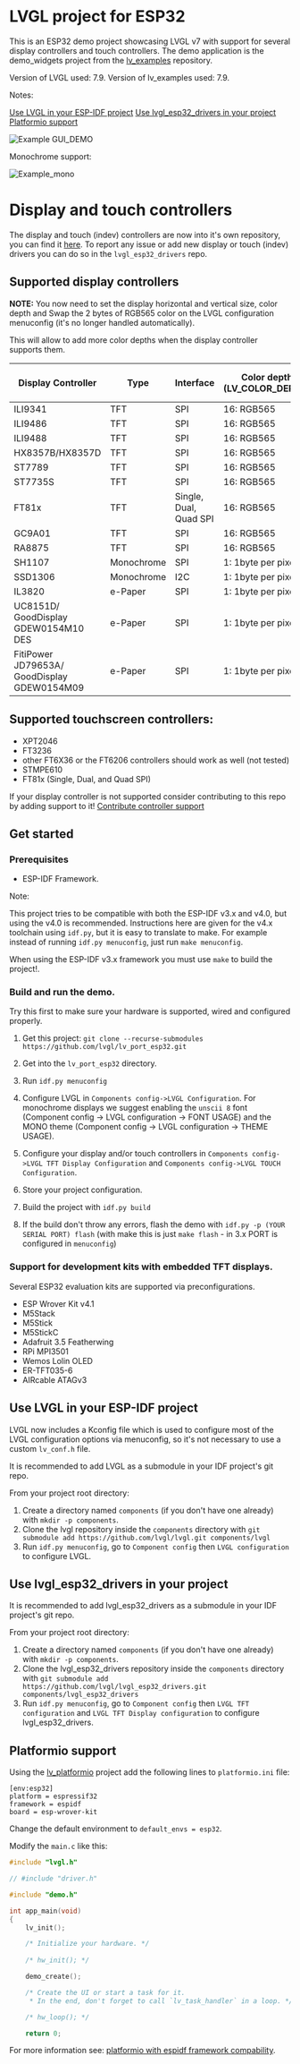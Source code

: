 # LVGL project for ESP32

This is an ESP32 demo project showcasing LVGL v7 with support for several display controllers and touch controllers.
The demo application is the demo_widgets project from the [lv_examples](https://github.com/lvgl/lv_examples) repository.

Version of LVGL used: 7.9.
Version of lv_examples used: 7.9.

Notes:

[Use LVGL in your ESP-IDF project](#Use-LVGL-in-your-ESP-IDF-project)
[Use lvgl_esp32_drivers in your project](#Use-lvgl_esp32_drivers-in-your-project)
[Platformio support](#Platformio-support)

![Example GUI_DEMO](images/new_photo.jpg)

Monochrome support:

![Example_mono](images/new_mono.jpg)

# Display and touch controllers

The display and touch (indev) controllers are now into it's own repository, you can find it [here](https://github.com/lvgl/lvgl_esp32_drivers).
To report any issue or add new display or touch (indev) drivers you can do so in the `lvgl_esp32_drivers` repo.

## Supported display controllers

**NOTE:** You now need to set the display horizontal and vertical size, color depth and Swap the 2 bytes of RGB565 color on the LVGL configuration menuconfig (it's no longer handled automatically).

This will allow to add more color depths when the display controller supports them.

| Display Controller                          | Type       | Interface              | Color depth (LV_COLOR_DEPTH) | Swap the 2 bytes of RGB565 color (LV_COLOR_16_SWAP) |
|---------------------------------------------|------------|------------------------|------------------------------|-----------------------------------------------------|
| ILI9341                                     | TFT        | SPI                    | 16: RGB565                   | Yes                                                 |
| ILI9486                                     | TFT        | SPI                    | 16: RGB565                   | Yes                                                 |
| ILI9488                                     | TFT        | SPI                    | 16: RGB565                   | No                                                  |
| HX8357B/HX8357D                             | TFT        | SPI                    | 16: RGB565                   | Yes                                                 |
| ST7789                                      | TFT        | SPI                    | 16: RGB565                   | Yes                                                 |
| ST7735S                                     | TFT        | SPI                    | 16: RGB565                   | Yes                                                 |
| FT81x                                       | TFT        | Single, Dual, Quad SPI | 16: RGB565                   | No                                                  |
| GC9A01                                      | TFT        | SPI                    | 16: RGB565                   | Yes                                                 |
| RA8875                                      | TFT        | SPI                    | 16: RGB565                   | Yes                                                 |
| SH1107                                      | Monochrome | SPI                    | 1: 1byte per pixel           | No                                                  |
| SSD1306                                     | Monochrome | I2C                    | 1: 1byte per pixel           | No                                                  |
| IL3820                                      | e-Paper    | SPI                    | 1: 1byte per pixel           | No                                                  |
| UC8151D/ GoodDisplay GDEW0154M10 DES        | e-Paper    | SPI                    | 1: 1byte per pixel           | No                                                  |
| FitiPower JD79653A/ GoodDisplay GDEW0154M09 | e-Paper    | SPI                    | 1: 1byte per pixel           | No                                                  |

## Supported touchscreen controllers:

- XPT2046
- FT3236
- other FT6X36 or the FT6206 controllers should work as well (not tested)
- STMPE610
- FT81x (Single, Dual, and Quad SPI)

If your display controller is not supported consider contributing to this repo by
adding support to it! [Contribute controller support](CONTRIBUTE_CONTROLLER_SUPPORT.md)

## Get started

### Prerequisites

- ESP-IDF Framework.

Note:

This project tries to be compatible with both the ESP-IDF v3.x and v4.0, but using the v4.0 is recommended.
Instructions here are given for the v4.x toolchain using `idf.py`, but it is easy to translate to make.
For example instead of running `idf.py menuconfig`, just run `make menuconfig`.

When using the ESP-IDF v3.x framework you must use `make` to build the project!.

### Build and run the demo.

Try this first to make sure your hardware is supported, wired and configured properly.

1. Get this project: `git clone --recurse-submodules https://github.com/lvgl/lv_port_esp32.git`

2. Get into the `lv_port_esp32` directory.

3. Run `idf.py menuconfig`

4. Configure LVGL in `Components config->LVGL Configuration`. For monochrome displays we suggest enabling the `unscii 8` font (Component config -> LVGL configuration -> FONT USAGE) and the MONO theme (Component config -> LVGL configuration -> THEME USAGE).

5. Configure your display and/or touch controllers in `Components config->LVGL TFT Display Configuration` and `Components config->LVGL TOUCH Configuration`.

6. Store your project configuration.

7. Build the project with `idf.py build`

8. If the build don't throw any errors, flash the demo with `idf.py -p (YOUR SERIAL PORT) flash` (with make this is just `make flash` - in 3.x PORT is configured in `menuconfig`)

### Support for development kits with embedded TFT displays.

Several ESP32 evaluation kits are supported via preconfigurations.

- ESP Wrover Kit v4.1
- M5Stack
- M5Stick
- M5StickC
- Adafruit 3.5 Featherwing
- RPi MPI3501
- Wemos Lolin OLED
- ER-TFT035-6
- AIRcable ATAGv3

## Use LVGL in your ESP-IDF project

LVGL now includes a Kconfig file which is used to configure most of the LVGL configuration options via menuconfig, so it's not necessary to use a custom `lv_conf.h` file.

It is recommended to add LVGL as a submodule in your IDF project's git repo.

From your project root directory:

1. Create a directory named `components` (if you don't have one already) with `mkdir -p components`.
2. Clone the lvgl repository inside the `components` directory with `git submodule add https://github.com/lvgl/lvgl.git components/lvgl`
3. Run `idf.py menuconfig`, go to `Component config` then `LVGL configuration` to configure LVGL.

## Use lvgl_esp32_drivers in your project

It is recommended to add lvgl_esp32_drivers as a submodule in your IDF project's git repo.

From your project root directory:

1. Create a directory named `components` (if you don't have one already) with `mkdir -p components`.
2. Clone the lvgl_esp32_drivers repository inside the `components` directory with `git submodule add https://github.com/lvgl/lvgl_esp32_drivers.git components/lvgl_esp32_drivers`
3. Run `idf.py menuconfig`, go to `Component config` then `LVGL TFT configuration` and `LVGL TFT Display configuration` to configure lvgl_esp32_drivers.

## Platformio support

Using the [lv_platformio](https://github.com/lvgl/lv_platformio) project add the following lines to `platformio.ini` file:

```
[env:esp32]
platform = espressif32
framework = espidf
board = esp-wrover-kit
```

Change the default environment to `default_envs = esp32`.

Modify the `main.c` like this:

```c
#include "lvgl.h"

// #include "driver.h"

#include "demo.h"

int app_main(void)
{
    lv_init();

    /* Initialize your hardware. */
    
    /* hw_init(); */

    demo_create();

    /* Create the UI or start a task for it.
     * In the end, don't forget to call `lv_task_handler` in a loop. */

    /* hw_loop(); */

    return 0;
```

For more information see: [platformio with espidf framework compability](https://github.com/lvgl/lv_port_esp32/issues/168).
